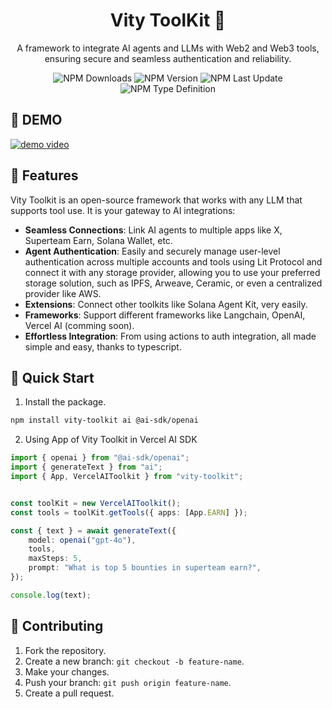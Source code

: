 <h1 align="center">Vity ToolKit 🧰</h1>

<p align="center">A framework to integrate AI agents and LLMs with Web2 and Web3 tools, ensuring secure and seamless authentication and reliability.</p>

<div align="center">
  
![NPM Downloads](https://img.shields.io/npm/dm/vity-toolkit?style=for-the-badge)
![NPM Version](https://img.shields.io/npm/v/vity-toolkit?style=for-the-badge)
![NPM Last Update](https://img.shields.io/npm/last-update/vity-toolkit?style=for-the-badge)
![NPM Type Definition](https://img.shields.io/npm/types/vity-toolkit?style=for-the-badge)

</div>

## 🎥 DEMO
[![demo video](https://github.com/user-attachments/assets/14c2b876-dc7b-4d21-8997-dc833dfdf41d)](https://drive.google.com/file/d/1S3mY4NzMSi-NH8pqEK-qrDL1WYWhFSYN/view)

## 📙 Features
Vity Toolkit is an open-source framework that works with any LLM that supports tool use. It is your gateway to AI integrations:

- **Seamless Connections**: Link AI agents to multiple apps like X, Superteam Earn, Solana Wallet, etc.
- **Agent Authentication**: Easily and securely manage user-level authentication across multiple accounts and tools using Lit Protocol and connect it with any storage provider, allowing you to use your preferred storage solution, such as IPFS, Arweave, Ceramic, or even a centralized provider like AWS.
- **Extensions**: Connect other toolkits like Solana Agent Kit, very easily.
- **Frameworks**: Support different frameworks like Langchain, OpenAI, Vercel AI (comming soon).
- **Effortless Integration**: From using actions to auth integration, all made simple and easy, thanks to typescript.

## 🚀 Quick Start
1. Install the package.
```bash
npm install vity-toolkit ai @ai-sdk/openai
```
2. Using App of Vity Toolkit in Vercel AI SDK
```ts
import { openai } from "@ai-sdk/openai";
import { generateText } from "ai";
import { App, VercelAIToolkit } from "vity-toolkit";


const toolKit = new VercelAIToolkit();
const tools = toolKit.getTools({ apps: [App.EARN] });

const { text } = await generateText({
    model: openai("gpt-4o"),
    tools,
    maxSteps: 5,
    prompt: "What is top 5 bounties in superteam earn?",
});

console.log(text);
```

## 🤗 Contributing
1. Fork the repository.
2. Create a new branch: `git checkout -b feature-name`.
3. Make your changes.
4. Push your branch: `git push origin feature-name`.
5. Create a pull request.


